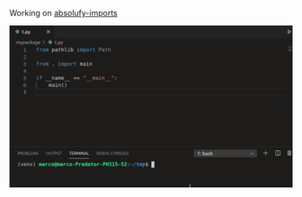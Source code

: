 Working on [absolufy-imports](https://github.com/MarcoGorelli/absolufy-imports)

<p align="center">
    <a href="#readme">
        <img alt="demo" src="https://raw.githubusercontent.com/nbQA-dev/nbQA-demo/master/abs-imports.gif">
    </a>
</p>
